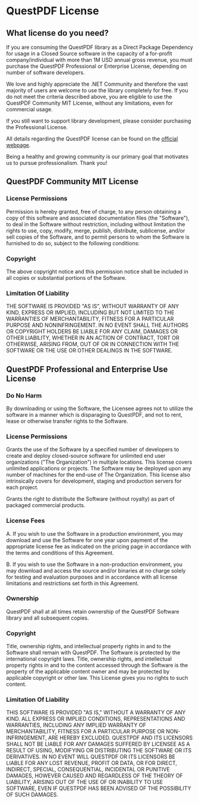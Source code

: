 ﻿# QuestPDF License

## What license do you need?

If you are consuming the QuestPDF library as a Direct Package Dependency for usage in a Closed Source software in the capacity of a for-profit company/individual with more than 1M USD annual gross revenue, you must purchase the QuestPDF Professional or Enterprise License, depending on number of software developers.

We love and highly appreciate the .NET Community and therefore the vast majority of users are welcome to use the library completely for free. If you do not meet the criteria described above, you are eligible to use the QuestPDF Community MIT License, without any limitations, even for commercial usage.

If you still want to support library development, please consider purchasing the Professional License.

All details regarding the QuestPDF license can be found on the [official webpage](https://www.questpdf.com/pricing.html). 

Being a healthy and growing community is our primary goal that motivates us to pursue professionalism. Thank you!


## QuestPDF Community MIT License

### License Permissions

Permission is hereby granted, free of charge, to any person obtaining a copy of this software and associated documentation files (the "Software"), to deal in the Software without restriction, including without limitation the rights to use, copy, modify, merge, publish, distribute, sublicense, and/or sell copies of the Software, and to permit persons to whom the Software is furnished to do so, subject to the following conditions:

### Copyright

The above copyright notice and this permission notice shall be included in all copies or substantial portions of the Software.

### Limitation Of Liability
THE SOFTWARE IS PROVIDED "AS IS", WITHOUT WARRANTY OF ANY KIND, EXPRESS OR IMPLIED, INCLUDING BUT NOT LIMITED TO THE WARRANTIES OF MERCHANTABILITY, FITNESS FOR A PARTICULAR PURPOSE AND NONINFRINGEMENT. IN NO EVENT SHALL THE AUTHORS OR COPYRIGHT HOLDERS BE LIABLE FOR ANY CLAIM, DAMAGES OR OTHER LIABILITY, WHETHER IN AN ACTION OF CONTRACT, TORT OR OTHERWISE, ARISING FROM, OUT OF OR IN CONNECTION WITH THE SOFTWARE OR THE USE OR OTHER DEALINGS IN THE SOFTWARE.



## QuestPDF Professional and Enterprise Use License

### Do No Harm

By downloading or using the Software, the Licensee agrees not to utilize the software in a manner which is disparaging to QuestPDF, and not to rent, lease or otherwise transfer rights to the Software.

### License Permissions

Grants the use of the Software by a specified number of developers to create and deploy closed-source software for unlimited end user organizations ("The Organization") in multiple locations. This license covers unlimited applications or projects. The Software may be deployed upon any number of machines for the end-use of The Organization. This license also intrinsically covers for development, staging and production servers for each project.

Grants the right to distribute the Software (without royalty) as part of packaged commercial products.

### License Fees

A. If you wish to use the Software in a production environment, you may download and use the Software for one year upon payment of the appropriate license fee as indicated on the pricing page in accordance with the terms and conditions of this Agreement.

B. If you wish to use the Software in a non-production environment, you may download and access the source and/or binaries at no charge solely for testing and evaluation purposes and in accordance with all license limitations and restrictions set forth in this Agreement.

### Ownership

QuestPDF shall at all times retain ownership of the QuestPDF Software library and all subsequent copies.

### Copyright

Title, ownership rights, and intellectual property rights in and to the Software shall remain with QuestPDF. The Software is protected by the international copyright laws. Title, ownership rights, and intellectual property rights in and to the content accessed through the Software is the property of the applicable content owner and may be protected by applicable copyright or other law. This License gives you no rights to such content.

### Limitation Of Liability

THIS SOFTWARE IS PROVIDED "AS IS," WITHOUT A WARRANTY OF ANY KIND. ALL EXPRESS OR IMPLIED CONDITIONS, REPRESENTATIONS AND WARRANTIES, INCLUDING ANY IMPLIED WARRANTY OF MERCHANTABILITY, FITNESS FOR A PARTICULAR PURPOSE OR NON-INFRINGEMENT, ARE HEREBY EXCLUDED. QUESTPDF AND ITS LICENSORS SHALL NOT BE LIABLE FOR ANY DAMAGES SUFFERED BY LICENSEE AS A RESULT OF USING, MODIFYING OR DISTRIBUTING THE SOFTWARE OR ITS DERIVATIVES. IN NO EVENT WILL QUESTPDF OR ITS LICENSORS BE LIABLE FOR ANY LOST REVENUE, PROFIT OR DATA, OR FOR DIRECT, INDIRECT, SPECIAL, CONSEQUENTIAL, INCIDENTAL OR PUNITIVE DAMAGES, HOWEVER CAUSED AND REGARDLESS OF THE THEORY OF LIABILITY, ARISING OUT OF THE USE OF OR INABILITY TO USE SOFTWARE, EVEN IF QUESTPDF HAS BEEN ADVISED OF THE POSSIBILITY OF SUCH DAMAGES.